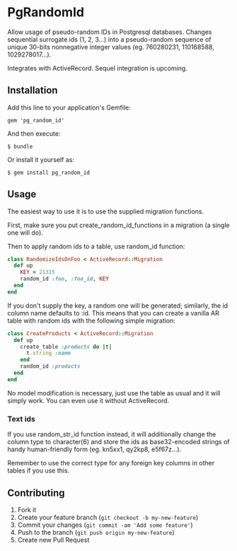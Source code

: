 # PgRandomId

Allow usage of pseudo-random IDs in Postgresql databases.
Changes sequential surrogate ids (1, 2, 3...) into a pseudo-random
sequence of unique 30-bits nonnegative integer values (eg. 760280231, 110168588, 1029278017...).

Integrates with ActiveRecord. Sequel integration is upcoming.

## Installation

Add this line to your application's Gemfile:

    gem 'pg_random_id'

And then execute:

    $ bundle

Or install it yourself as:

    $ gem install pg_random_id

## Usage

The easiest way to use it is to use the supplied migration functions.

First, make sure you put
    create_random_id_functions
in a migration (a single one will do).

Then to apply random ids to a table, use random_id function:

```ruby
class RandomizeIdsOnFoo < ActiveRecord::Migration
  def up
    KEY = 21315
    random_id :foo, :foo_id, KEY
  end
end
```

If you don't supply the key, a random one will be generated;
similarly, the id column name defaults to :id. 
This means that you can create a vanilla AR table with random ids
with the following simple migration:

```ruby
class CreateProducts < ActiveRecord::Migration
  def up
    create_table :products do |t|
      t.string :name
    end
    random_id :products
  end
end
```

No model modification is necessary, just use the table as usual and it will simply work.
You can even use it without ActiveRecord.

### Text ids

If you use random_str_id function instead, it will additionally 
change the column type to character(6) and store the ids as base32-encoded
strings of handy human-friendly form (eg. kn5xx1, qy2kp8, e5f67z...).

Remember to use the correct type for any foreign key columns in other tables 
if you use this.

## Contributing

1. Fork it
2. Create your feature branch (`git checkout -b my-new-feature`)
3. Commit your changes (`git commit -am 'Add some feature'`)
4. Push to the branch (`git push origin my-new-feature`)
5. Create new Pull Request
